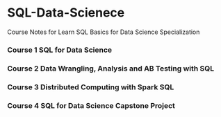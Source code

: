 # SQL-Data-Scienece
Course Notes for Learn SQL Basics for Data Science Specialization
### Course 1 SQL for Data Science
### Course 2 Data Wrangling, Analysis and AB Testing with SQL
### Course 3 Distributed Computing with Spark SQL
### Course 4 SQL for Data Science Capstone Project
